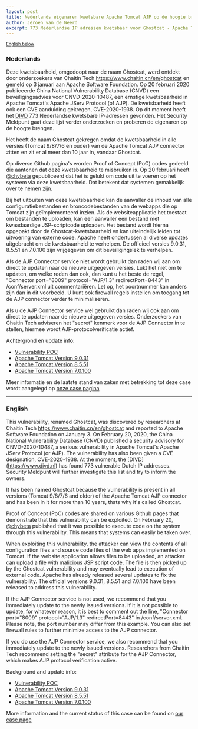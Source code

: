 ```yaml
---
layout: post
title: Nederlands eigenaren kwetsbare Apache Tomcat AJP op de hoogte brengen / Notifying Dutch owners Apache Tomcat AJP vulnerability
author: Jeroen van de Weerd
excerpt: 773 Nederlandse IP adressen kwetsbaar voor Ghostcat - Apache Tomcat AJP File Read/Inclusion Vulnerability / 773 Dutch IP addresses vulnerable to Ghostcat - Apache Tomcat AJP File Read / Inclusion Vulnerability
---
```

<small>[English below](#english)</small>

### Nederlands

Deze kwetsbaarheid, omgedoopt naar de naam Ghostcat, werd ontdekt door onderzoekers van Chaitin Tech https://www.chaitin.cn/en/ghostcat en gemeld op 3 januari aan Apache Software Foundation. Op 20 februari 2020 publiceerde China National Vulnerability Database (CNVD) een beveiligingsadvies voor CNVD-2020-10487, een ernstige kwetsbaarheid in Apache Tomcat's Apache JServ Protocol (of AJP). De kwetsbarheid heeft ook een CVE aanduiding gekregen, CVE-2020-1938.
Op dit moment heeft het [DIVD](https://www.divd.nl) 773 Nederlandse kwetsbare IP-adressen gevonden. Het Security Meldpunt gaat deze lijst verder onderzoeken en proberen de eigenaren op de hoogte brengen.

Het heeft de naam Ghostcat gekregen omdat de kwetsbaarheid in alle versies (Tomcat 9/8/7/6 en ouder) van de Apache Tomcat AJP connector zitten en zit er al meer dan 10 jaar in, vandaar Ghostcat.

Op diverse Github pagina's worden Proof of Concept (PoC) codes gedeeld die aantonen dat deze kwetsbaarheid te misbruiken is.
Op 20 februari heeft [@chybeta](https://twitter.com/chybeta/status/1230489154468732928) gepubliceerd dat het is gelukt om code uit te voeren op het systeem via deze kwetsbaarheid. Dat betekent dat systemen gemakkelijk over te nemen zijn.

Bij het uitbuiten van deze kwetsbaarheid kan de aanvaller de inhoud van alle configuratiebestanden en broncodebestanden van de webapps die op Tomcat zijn geïmplementeerd inzien. Als de websiteapplicatie het toestaat om bestanden te uploaden, kan een aanvaller een bestand met kwaadaardige JSP-scriptcode uploaden. Het bestand wordt hierna opgepakt door de Ghostcat-kwetsbaarheid en  kan uiteindelijk leiden tot uitvoering van externe code.
Apache heeft ondertussen al diverse updates uitgebracht om de kwetsbaarheid te verhelpen. De officieel versies 9.0.31, 8.5.51 en 7.0.100 zijn vrijgegeven om dit beveiligingslek te verhelpen.

Als de AJP Connector service niet wordt gebruikt dan raden wij aan om direct te updaten naar de nieuwe uitgegeven versies. Lukt het niet om te updaten, om welke reden dan ook, dan kunt u het beste de regel, "Connector port="8009" protocol="AJP/1.3" redirectPort=8443" in /conf/server.xml uit commentariëren. Let op, het poortnummer kan anders zijn dan in dit voorbeeld. U kunt ook firewall regels instellen om toegang tot de AJP connector verder te minimaliseren.

Als u de AJP Connector service wel gebruikt dan raden wij ook aan om direct te updaten naar de nieuwe uitgegeven versies. Onderzoekers van Chaitin Tech adviseren het "secret" kenmerk voor de AJP Connector in te stellen, hiermee wordt AJP-protocolverificatie actief.

Achtergrond en update info:
* [Vulnerability POC](https://twitter.com/chybeta/status/1230489154468732928)
* [Apache Tomcat Version 9.0.31](https://tomcat.apache.org/tomcat-9.0-doc/changelog.html)
* [Apache Tomcat Version 8.5.51](https://tomcat.apache.org/tomcat-8.5-doc/changelog.html)
* [Apache Tomcat Version 7.0.100](https://tomcat.apache.org/tomcat-7.0-doc/changelog.html)

Meer informatie en de laatste stand van zaken met betrekking tot deze case wordt aangelegd op [onze case pagina](/DIVD-2020-00005/)

<hr>

### English

This vulnerability, renamed Ghostcat, was discovered by researchers at Chaitin Tech https://www.chaitin.cn/en/ghostcat and reported to Apache Software Foundation on January 3. On February 20, 2020, the China National Vulnerability Database (CNVD) published a security advisory for CNVD-2020-10487, a serious vulnerability in Apache Tomcat's Apache JServ Protocol (or AJP). The vulnerability has also been given a CVE designation, CVE-2020-1938.
At the moment, the [DIVD] (https://www.divd.nl) has found 773 vulnerable Dutch IP addresses. Security Meldpunt will further investigate this list and try to inform the owners.

It has been named Ghostcat because the vulnerability is present in all versions (Tomcat 9/8/7/6 and older) of the Apache Tomcat AJP connector and has been in it for more than 10 years, thats why it's called Ghostcat.

Proof of Concept (PoC) codes are shared on various Github pages that demonstrate that this vulnerability can be exploited. On February 20, [@chybeta](https://twitter.com/chybeta/status/1230489154468732928) published that it was possible to execute code on the system through this vulnerability. This means that systems can easily be taken over.

When exploiting this vulnerability, the attacker can view the contents of all configuration files and source code files of the web apps implemented on Tomcat. If the website application allows files to be uploaded, an attacker can upload a file with malicious JSP script code. The file is then picked up by the Ghostcat vulnerability and may eventually lead to execution of external code.
Apache has already released several updates to fix the vulnerability. The official versions 9.0.31, 8.5.51 and 7.0.100 have been released to address this vulnerability.

If the AJP Connector service is not used, we recommend that you immediately update to the newly issued versions. If it is not possible to update, for whatever reason, it is best to comment out the line, "Connector port="8009" protocol="AJP/1.3" redirectPort=8443" in /conf/server.xml. Please note, the port number may differ from this example. You can also set firewall rules to further minimize access to the AJP connector.

If you do use the AJP Connector service, we also recommend that you immediately update to the newly issued versions. Researchers from Chaitin Tech recommend setting the "secret" attribute for the AJP Connector, which makes AJP protocol verification active.

Background and update info:
* [Vulnerability POC](https://twitter.com/chybeta/status/1230489154468732928)
* [Apache Tomcat Version 9.0.31](https://tomcat.apache.org/tomcat-9.0-doc/changelog.html)
* [Apache Tomcat Version 8.5.51](https://tomcat.apache.org/tomcat-8.5-doc/changelog.html)
* [Apache Tomcat Version 7.0.100](https://tomcat.apache.org/tomcat-7.0-doc/changelog.html)

More information and the current status of this case can be found on [our case page](/DIVD-2020-00005/)
